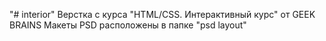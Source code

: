 "# interior" 
Верстка с курса "HTML/CSS. Интерактивный курс" от GEEK BRAINS
Макеты PSD расположены в папке "psd layout"